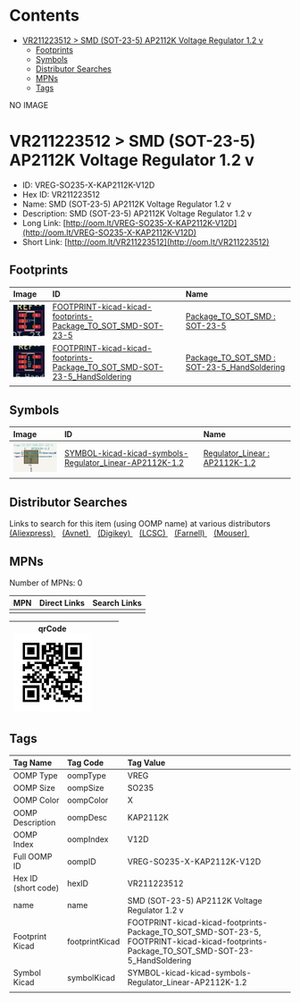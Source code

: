 



Contents
========

* [VR211223512 > SMD (SOT-23-5) AP2112K Voltage Regulator 1.2 v](#vr211223512--smd-sot-23-5-ap2112k-voltage-regulator-12-v)
	* [Footprints](#footprints)
	* [Symbols](#symbols)
	* [Distributor Searches](#distributor-searches)
	* [MPNs](#mpns)
	* [Tags](#tags)
  
NO IMAGE  
# VR211223512 > SMD (SOT-23-5) AP2112K Voltage Regulator 1.2 v

- ID: VREG-SO235-X-KAP2112K-V12D
- Hex ID: VR211223512
- Name: SMD (SOT-23-5) AP2112K Voltage Regulator 1.2 v
- Description: SMD (SOT-23-5) AP2112K Voltage Regulator 1.2 v
- Long Link: [http://oom.lt/VREG-SO235-X-KAP2112K-V12D](http://oom.lt/VREG-SO235-X-KAP2112K-V12D)
- Short Link: [http://oom.lt/VR211223512](http://oom.lt/VR211223512)

## Footprints
  

|Image|ID|Name|
| :--- | :--- | :--- |
|[![](https://raw.githubusercontent.com/oomlout/oomlout_OOMP_eda_V2/main/FOOTPRINT/kicad/kicad-footprints/Package_TO_SOT_SMD/SOT-23-5/image_140.png)](https://github.com/oomlout/oomlout_OOMP_eda_V2/tree/main/FOOTPRINT/kicad/kicad-footprints/Package_TO_SOT_SMD/SOT-23-5/)|[FOOTPRINT-kicad-kicad-footprints-Package_TO_SOT_SMD-SOT-23-5](https://github.com/oomlout/oomlout_OOMP_eda_V2/tree/main/FOOTPRINT/kicad/kicad-footprints/Package_TO_SOT_SMD/SOT-23-5/)|[Package_TO_SOT_SMD : SOT-23-5](https://github.com/oomlout/oomlout_OOMP_eda_V2/tree/main/FOOTPRINT/kicad/kicad-footprints/Package_TO_SOT_SMD/SOT-23-5/)|
|[![](https://raw.githubusercontent.com/oomlout/oomlout_OOMP_eda_V2/main/FOOTPRINT/kicad/kicad-footprints/Package_TO_SOT_SMD/SOT-23-5_HandSoldering/image_140.png)](https://github.com/oomlout/oomlout_OOMP_eda_V2/tree/main/FOOTPRINT/kicad/kicad-footprints/Package_TO_SOT_SMD/SOT-23-5_HandSoldering/)|[FOOTPRINT-kicad-kicad-footprints-Package_TO_SOT_SMD-SOT-23-5_HandSoldering](https://github.com/oomlout/oomlout_OOMP_eda_V2/tree/main/FOOTPRINT/kicad/kicad-footprints/Package_TO_SOT_SMD/SOT-23-5_HandSoldering/)|[Package_TO_SOT_SMD : SOT-23-5_HandSoldering](https://github.com/oomlout/oomlout_OOMP_eda_V2/tree/main/FOOTPRINT/kicad/kicad-footprints/Package_TO_SOT_SMD/SOT-23-5_HandSoldering/)|
||||

## Symbols
  

|Image|ID|Name|
| :--- | :--- | :--- |
|[![](https://raw.githubusercontent.com/oomlout/oomlout_OOMP_eda_V2/main/SYMBOL/kicad/kicad-symbols/Regulator_Linear/AP2112K-1.2/image_140.png)](https://github.com/oomlout/oomlout_OOMP_eda_V2/tree/main/SYMBOL/kicad/kicad-symbols/Regulator_Linear/AP2112K-1.2/)|[SYMBOL-kicad-kicad-symbols-Regulator_Linear-AP2112K-1.2](https://github.com/oomlout/oomlout_OOMP_eda_V2/tree/main/SYMBOL/kicad/kicad-symbols/Regulator_Linear/AP2112K-1.2/)|[Regulator_Linear : AP2112K-1.2](https://github.com/oomlout/oomlout_OOMP_eda_V2/tree/main/SYMBOL/kicad/kicad-symbols/Regulator_Linear/AP2112K-1.2/)|
||||

## Distributor Searches
  
Links to search for this item (using OOMP name) at various distributors  
[(Aliexpress) ](https://www.aliexpress.com/wholesale?SearchText=1117SMD+SOT-23-5+AP2112K+Voltage+Regulator+1.2+v)&nbsp;&nbsp;&nbsp;[(Avnet) ](https://www.avnet.com/shop/us/search/SMD+SOT-23-5+AP2112K+Voltage+Regulator+1.2+v)&nbsp;&nbsp;&nbsp;[(Digikey) ](https://www.digikey.co.uk/en/products/result?s=SMD+SOT-23-5+AP2112K+Voltage+Regulator+1.2+v)&nbsp;&nbsp;&nbsp;[(LCSC) ](https://www.lcsc.com/search?q=SMD+SOT-23-5+AP2112K+Voltage+Regulator+1.2+v)&nbsp;&nbsp;&nbsp;[(Farnell) ](https://uk.farnell.com/search?st=SMD+SOT-23-5+AP2112K+Voltage+Regulator+1.2+v)&nbsp;&nbsp;&nbsp;[(Mouser) ](https://www.mouser.com/c/?q=SMD+SOT-23-5+AP2112K+Voltage+Regulator+1.2+v)&nbsp;&nbsp;&nbsp;
## MPNs
  
Number of MPNs: 0  

|MPN|Direct Links|Search Links|
| :--- | :--- | :--- |
||||
  

|qrCode<br>[![](https://raw.githubusercontent.com/oomlout/oomlout_OOMP_parts_V2/main/VREG/SO235/X/KAP2112K/V12D/qrCode_140.png)](https://github.com/oomlout/oomlout_OOMP_parts_V2/tree/main/VREG/SO235/X/KAP2112K/V12D/qrCode.png)||||
| :---: | :---: | :---: | :---: |

## Tags
  

|Tag Name|Tag Code|Tag Value|
| :--- | :--- | :--- |
|OOMP Type|oompType|VREG|
|OOMP Size|oompSize|SO235|
|OOMP Color|oompColor|X|
|OOMP Description|oompDesc|KAP2112K|
|OOMP Index|oompIndex|V12D|
|Full OOMP ID|oompID|VREG-SO235-X-KAP2112K-V12D|
|Hex ID (short code)|hexID|VR211223512|
|name|name|SMD (SOT-23-5) AP2112K Voltage Regulator 1.2 v|
|Footprint Kicad|footprintKicad|FOOTPRINT-kicad-kicad-footprints-Package_TO_SOT_SMD-SOT-23-5, FOOTPRINT-kicad-kicad-footprints-Package_TO_SOT_SMD-SOT-23-5_HandSoldering|
|Symbol Kicad|symbolKicad|SYMBOL-kicad-kicad-symbols-Regulator_Linear-AP2112K-1.2|
||||
